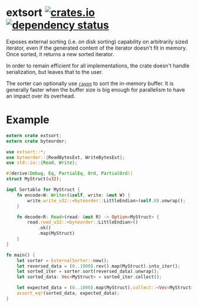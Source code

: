 extsort 
[![crates.io](https://img.shields.io/crates/v/extsort.svg)](https://crates.io/crates/extsort)
[![dependency status](https://deps.rs/repo/github/appaquet/extsort-rs/status.svg)](https://deps.rs/repo/github/appaquet/extsort-rs)
==========

Exposes external sorting (i.e. on disk sorting) capability on arbitrarily sized iterator, even if the
generated content of the iterator doesn't fit in memory. Once sorted, it returns a new sorted iterator.

In order to remain efficient for all implementations, the crate doesn't handle serialization, but leaves that to the user.

The sorter can optionally use [`rayon`](https://crates.io/crates/rayon) to sort the in-memory buffer. It is generally 
faster when the buffer size is big enough for parallelism to have an impact over its overhead.
# Example
```rust
extern crate extsort;
extern crate byteorder;

use extsort::*;
use byteorder::{ReadBytesExt, WriteBytesExt};
use std::io::{Read, Write};

#[derive(Debug, Eq, PartialEq, Ord, PartialOrd)]
struct MyStruct(u32);

impl Sortable for MyStruct {
    fn encode<W: Write>(&self, write: &mut W) {
        write.write_u32::<byteorder::LittleEndian>(self.0).unwrap();
    }

    fn decode<R: Read>(read: &mut R) -> Option<MyStruct> {
        read.read_u32::<byteorder::LittleEndian>()
            .ok()
            .map(MyStruct)
    }
}

fn main() {
    let sorter = ExternalSorter::new();
    let reversed_data = (0..1000).rev().map(MyStruct).into_iter();
    let sorted_iter = sorter.sort(reversed_data).unwrap();
    let sorted_data: Vec<MyStruct> = sorted_iter.collect();

    let expected_data = (0..1000).map(MyStruct).collect::<Vec<MyStruct>>();
    assert_eq!(sorted_data, expected_data);
}
```
